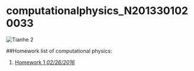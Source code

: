 # computationalphysics_N2013301020033

![Tianhe 2](http://www.nscc-gz.cn/userfiles/files/jb003.jpg)

##Homework list of computational physics:
1. [Homework 1  *02/26/2016*](computational_physics_whu/Exercises.md)
